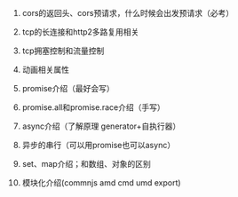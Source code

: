 

1. cors的返回头、cors预请求，什么时候会出发预请求（必考） 
2. tcp的长连接和http2多路复用相关 
3. tcp拥塞控制和流量控制 

1. 动画相关属性 

1. promise介绍（最好会写） 
2. promise.all和promise.race介绍（手写） 
3. async介绍（了解原理 generator+自执行器）  
4. 异步的串行（可以用promise也可以async） 
5. set、map介绍；和数组、对象的区别  
6. 模块化介绍(commnjs      amd cmd umd export) 

 

